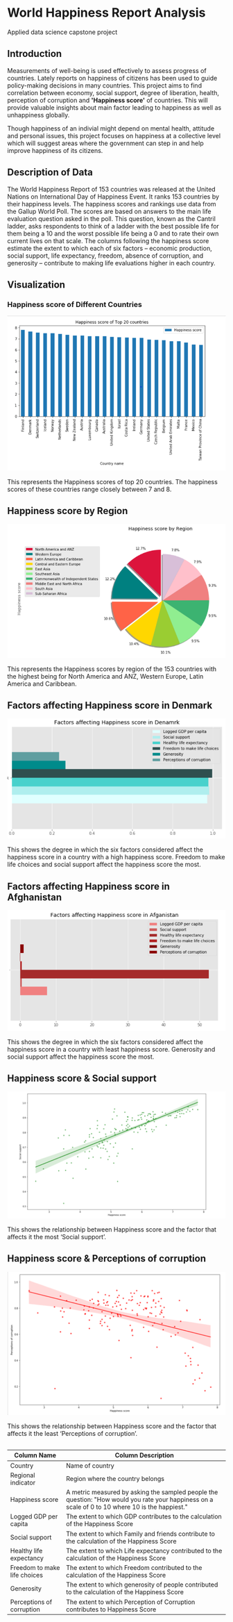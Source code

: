 # World Happiness Report Analysis

Applied data science capstone project

## Introduction

Measurements of well-being is used effectively to assess progress of countries. Lately reports on happiness of citizens has been used to guide policy-making decisions in many countries. This project aims to find correlation between economy, social support, degree of liberation, health, perception of corruption and **'Happiness score'** of countries. This will provide valuable insights about main factor leading to happiness as well as unhappiness globally. 

Though happiness of an indivial might depend on mental health, attitude and personal issues, this project focuses on happiness at a collective level which will suggest areas where the government can step in and help improve happiness of its citizens.

## Description of Data

The World Happiness Report of 153 countries was released at the United Nations on International Day of Happiness Event. It ranks 153 countries by their happiness levels. The happiness scores and rankings use data from the Gallup World Poll. The scores are based on answers to the main life evaluation question asked in the poll. This question, known as the Cantril ladder, asks respondents to think of a ladder with the best possible life for them being a 10 and the worst possible life being a 0 and to rate their own current lives on that scale. The columns following the happiness score estimate the extent to which each of six factors – economic production, social support, life expectancy, freedom, absence of corruption, and generosity – contribute to making life evaluations higher in each country.

<table>
  <thead>
    <tr>
      <th>Column Name</th>
      <th>Column Description</th>
    </tr>
  </thead>
  <tbody>
    <tr>
      <td>Country</td>
      <td>Name of country</td>
    </tr>
    <tr>
      <td>Regional indicator</td>
      <td>Region where the country belongs</td>
    </tr>
    <tr>
      <td>Happiness score</td>
      <td>A metric measured by asking the sampled people the question: "How would you rate your happiness on a scale of 0 to 10 where 10 is the happiest."</td>
    </tr>
    <tr>
      <td>Logged GDP per capita</td>
      <td>The extent to which GDP contributes to the calculation of the Happiness Score</td>
    </tr>
    <tr>
      <td>Social support</td>
      <td>The extent to which Family and friends contribute to the calculation of the Happiness Score</td>
    </tr>
    <tr>
      <td>Healthy life expectancy</td>
      <td>The extent to which Life expectancy contributed to the calculation of the Happiness Score</td>
    </tr>
    <tr>
      <td>Freedom to make life choices</td>
      <td>The extent to which Freedom contributed to the calculation of the Happiness Score</td>
    </tr>
    <tr>
      <td>Generosity</td>
      <td>The extent to which generosity of people contributed to the calculation of the Happiness Score</td>
    </tr>
     <tr>
      <td>Perceptions of corruption</td>
      <td>The extent to which Perception of Corruption contributes to Happiness Score</td>
    </tr>
  </tbody>
  
  ## Visualization
  
  ### Happiness score of Different Countries
  
  ![](https://github.com/Ai-syss/Capstone/blob/master/img/HappinessScore20countries.PNG)
  
  This represents the Happiness scores of top 20 countries. The happiness scores of these countries range closely between 7 and 8.
  
## Happiness score by Region

![](https://github.com/Ai-syss/Capstone/blob/master/img/Happinessbyregion.PNG)

This represents the Happiness scores by region of the 153 countries with the highest being for North America and ANZ, Western Europe, Latin America and Caribbean.

## Factors affecting Happiness score in Denmark

![](https://github.com/Ai-syss/Capstone/blob/master/img/denmark.PNG)

This shows the degree in which the six factors considered affect the happiness score in a country with a high happiness score. Freedom to make life choices and social support affect the happiness score the most.

## Factors affecting Happiness score in Afghanistan

![](https://github.com/Ai-syss/Capstone/blob/master/img/Afganisthan.PNG)

This shows the degree in which the six factors considered affect the happiness score in a country with least happiness score. Generosity and social support affect the happiness score the most.

## Happiness score & Social support

![](https://github.com/Ai-syss/Capstone/blob/master/img/RegressionPlot(Social_supportVsHappinessScore).PNG)

This shows the relationship between Happiness score and the factor that affects it the most ‘Social support’.

## Happiness score & Perceptions of corruption

![](https://github.com/Ai-syss/Capstone/blob/master/img/HapscreVsCorruption.PNG)

This shows the relationship between Happiness score and the factor that affects it the least ‘Perceptions of corruption’.

## 




  
  
